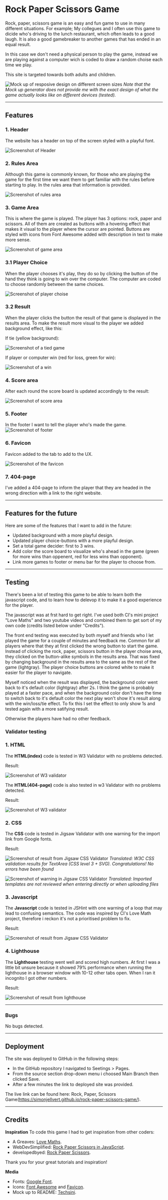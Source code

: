 # Rock Paper Scissors Game

Rock, paper, scissors game is an easy and fun game to use in many different situations. For example; My collegues and I often use this game to dicide who's driving to the lunch restaurant, which often leads to a good laugh.
It is also a good gamebreaker to another games that has ended in an equal result.

In this case we don't need a physical person to play the game, instead we are playing against a computer wich is coded to draw a random choise each time we play.

This site is targeted towards both adults and children.

![Mock up of resposive design on different screen sizes](../assets/images/mock-up_generator_pp2.png)
_Note that the Mock up generator does not provide me with the exact design of what the game actually looks like on different devices (tested)._

---

## Features

### **1. Header**

The website has a header on top of the screen styled with a playful font.

![Screenshot of Header](../assets/images/rps_heading.png)

### **2. Rules Area**

Although this game is commonly known, for those who are playing the game for the first time we want them to get familiar with the rules before starting to play. In the rules area that information is provided.

![Screenshot of rules area](../assets/images/rps_rules-area.png)

### **3. Game Area**

This is where the game is played. The player has 3 options: rock, paper and scissors. All of them are created as buttons with a hovering effect that makes it visual to the player where the cursor are pointed. Buttons are styled with icons from Font Awesome added with description in text to make more sense.

![Screenshot of game area](../assets/images/rps_game-area.png)

### **3.1 Player Choice**

When the player chooses it's play, they do so by clicking the button of the hand they think is going to win over the computer. The computer are coded to choose randomly between the same choices.

![Screenshot of player choise](../assets/images/rps_buttons.1.png)

### **3.2 Result**

When the player clicks the button the result of that game is displayed in the results area. To make the result more visual to the player we added background effect, like this:

If tie (yellow background):

![Screenshot of a tied game](../assets/images/rps_result-tie.png)

If player or computer win (red for loss, green for win):

![Screenshot of a win](../assets/images/rps_result-win.png)

### **4. Score area**

After each round the score board is updated accordingly to the result:

![Screenshot of score area](../assets/images/rps_score-points.png)

### **5. Footer**

In the footer I want to tell the player who's made the game.
![Screenshot of footer](../assets/images/rps_footer.png)

### **6. Favicon**

Favicon added to the tab to add to the UX.

![Screenshot of the favicon](../assets/images/rps_favicon.png)

### **7. 404-page**

I've added a 404-page to inform the player that they are headed in the wrong direction with a link to the right website.

---

## **Features for the future**

Here are some of the features that I want to add in the future:
* Updated background with a more playful design.
* Updated player choice-buttons with a more playful design.
* Set a total game decider: first to 3 wins.
* Add color the score board to visualize who's ahead in the game (green for more wins than oppenent, red for less wins than opponent).
* Link more games to footer or menu bar for the player to choose from.

---

## Testing

There's been a lot of testing this game to be able to learn both the javascript code, and to learn how to delevop it to make it a good experience for the player.

The javascript was at frst hard to get right. I've used both CI's mini project "Love Maths" and two youtube videos and combined them to get sort of my own code (credits listed below under "Credits").

The front end testing was executed by both myself and friends who I let played the game for a couple of minutes and feedback me. Common for all players where that they at first clicked the wrong button to start the game. Instead of clicking the rock, paper, scissors button in the player choise area, they clicked on the button-alike symbols in the results area. That was fixed by changing background in the results area to the same as the rest of the game (lightgray). The player choice buttons are colored white to make it easier for the player to navigate.

Myself noticed when the result was displayed, the background color went back to it's default color (lightgray) after 2s. I think the game is probably played at a faster pace, and when the background color don't have the time to switch back to it's default color the next play won't show it's result along with the win/loss/tie effect. To fix this I set the effect to only show 1s and tested again with a more satifying result.

Otherwise the players have had no other feedback.

### **Validator testing**

### **1. HTML**
The **HTML(index)** code is tested in W3 Validator with no problems detected.

Result:

![Screenshot of W3 validator](../assets/images/rps_html-validator.png)

The **HTML(404-page)** code is also tested in w3 Validator with no problems detected.

Result:

![Screenshot of W3 validator](../assets/images/rps_404-page_validator.png)

### **2. CSS**
The **CSS** code is tested in Jigsaw Validator with one warning for the import link from Google fonts.

Result:

![Screenshot of result from Jigsaw CSS Validator](../assets/images/rps_css-validator.png)
_Translated: W3C CSS validation results for TextArea (CSS level 3 + SVG). Congratulations! No errors have been found_

![Screenshot of warning in Jigsaw CSS Validator](../assets/images/rps_css-validator_warning.png)
_Translated: Imported templates are not reviewed when entering directly or when uploading files_

### **3. Javascript**
The **Javascript** code is tested in JSHint with one warning of a loop that may lead to confusing semantics. The code was inspired by CI's Love Math project, therefore i reckon it's not a prioritised problem to fix.

Result:

![Screenshot of result from Jigsaw CSS Validator](../assets/images/rps_jshint.png)

### **4. Lighthouse**
The **Lighthouse** testing went well and scored high numbers. At first I was a little bit unsure because it showed 79% performance when running the lighthouse in a browser window with 10-12 other tabs open. When I ran it incognito I got other numbers.

Result:

![Screenshot of result from lighthouse](../assets/images/rps_lighthouse.png)

---

### **Bugs**

No bugs detected.

---

## **Deployment**

The site was deployed to GitHub in the following steps:
* In the GitHub repository I navigated to Seetings > Pages.
* From the source section drop-down menu i choosed Main Branch then clicked Save.
* After a few minutes the link to deployed site was provided.

The live link can be found here: Rock, Paper, Scissors Game(https://simonjellvert.github.io/rock-paper-scissors-game/).

---

## **Credits**

**Inspiration**
To code this game I had to get inspiration from other coders:
* A Greaves: [Love Maths](https://github.com/Code-Institute-Solutions/love-maths-2.0-sourcecode/tree/master).
* WebDevSimplified: [Rock Paper Scissors in JavaScript](https://github.com/WebDevSimplified/Rock-Paper-Scissors-In-JavaScript/tree/master).
* developedbyed: [Rock Paper Scissors](https://github.com/developedbyed/rock-paper-scissor/tree/master).

Thank you for your great tutorials and inspiration!

**Media**
* Fonts: [Google Font](https://fonts.google.com/).
* Icons: [Font Awesome](https://fontawesome.com/) and [Favicon](https://favicon.io/).
* Mock up to README: [Techsini](https://techsini.com/multi-mockup/).